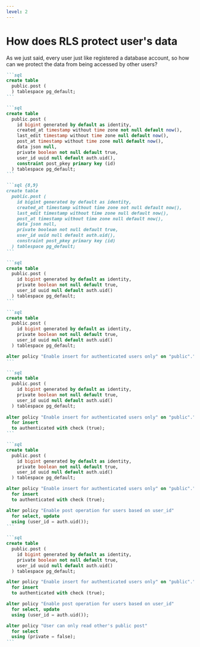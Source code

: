 ```yaml
---
level: 2
---
```


# How does RLS protect user's data

As we just said, every user just like registered a database account, so how can we protect the data from being accessed by other users?

````md magic-move
```sql
create table
  public.post (
  ) tablespace pg_default;
```

```sql
create table
  public.post (
    id bigint generated by default as identity,
    created_at timestamp without time zone not null default now(),
    last_edit timestamp without time zone null default now(),
    post_at timestamp without time zone null default now(),
    data json null,
    private boolean not null default true,
    user_id uuid null default auth.uid(),
    constraint post_pkey primary key (id)
  ) tablespace pg_default;
```

```sql {8,9}
create table
  public.post (
    id bigint generated by default as identity,
    created_at timestamp without time zone not null default now(),
    last_edit timestamp without time zone null default now(),
    post_at timestamp without time zone null default now(),
    data json null,
    private boolean not null default true,
    user_id uuid null default auth.uid(),
    constraint post_pkey primary key (id)
  ) tablespace pg_default;
```

```sql
create table
  public.post (
    id bigint generated by default as identity,
    private boolean not null default true,
    user_id uuid null default auth.uid()
  ) tablespace pg_default;
```

```sql
create table
  public.post (
    id bigint generated by default as identity,
    private boolean not null default true,
    user_id uuid null default auth.uid()
  ) tablespace pg_default;

alter policy "Enable insert for authenticated users only" on "public"."post";
```

```sql
create table
  public.post (
    id bigint generated by default as identity,
    private boolean not null default true,
    user_id uuid null default auth.uid()
  ) tablespace pg_default;
  
alter policy "Enable insert for authenticated users only" on "public"."post"
  for insert
  to authenticated with check (true);
```

```sql
create table
  public.post (
    id bigint generated by default as identity,
    private boolean not null default true,
    user_id uuid null default auth.uid()
  ) tablespace pg_default;

alter policy "Enable insert for authenticated users only" on "public"."post"
  for insert
  to authenticated with check (true);

alter policy "Enable post operation for users based on user_id"
  for select, update
  using (user_id = auth.uid());
```

```sql
create table
  public.post (
    id bigint generated by default as identity,
    private boolean not null default true,
    user_id uuid null default auth.uid()
  ) tablespace pg_default;

alter policy "Enable insert for authenticated users only" on "public"."post"
  for insert
  to authenticated with check (true);

alter policy "Enable post operation for users based on user_id"
  for select, update
  using (user_id = auth.uid());

alter policy "User can only read other's public post"
  for select
  using (private = false);
```
````